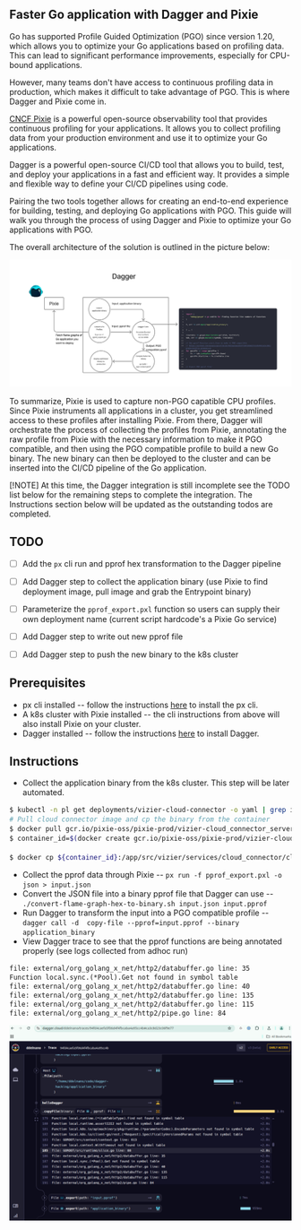 ## Faster Go application with Dagger and Pixie

Go has supported Profile Guided Optimization (PGO) since version 1.20, which allows you to optimize your Go applications based on profiling data. This can lead to significant performance improvements, especially for CPU-bound applications.

However, many teams don't have access to continuous profiling data in production, which makes it difficult to take advantage of PGO. This is where Dagger and Pixie come in.

[CNCF Pixie](https://px.dev/) is a powerful open-source observability tool that provides continuous profiling for your applications. It allows you to collect profiling data from your production environment and use it to optimize your Go applications.

Dagger is a powerful open-source CI/CD tool that allows you to build, test, and deploy your applications in a fast and efficient way. It provides a simple and flexible way to define your CI/CD pipelines using code.

Pairing the two tools together allows for creating an end-to-end experience for building, testing, and deploying Go applications with PGO. This guide will walk you through the process of using Dagger and Pixie to optimize your Go applications with PGO.

The overall architecture of the solution is outlined in the picture below:

![Architecture](./assets/architecture.png)

To summarize, Pixie is used to capture non-PGO capatible CPU profiles. Since Pixie instruments all applications in a cluster, you get streamlined access to these profiles after installing Pixie. From there, Dagger will orchestrate the process of collecting the profiles from Pixie, annotating the raw profile from Pixie with the necessary information to make it PGO compatible, and then using the PGO compatible profile to build a new Go binary. The new binary can then be deployed to the cluster and can be inserted into the CI/CD pipeline of the Go application.

[!NOTE]
At this time, the Dagger integration is still incomplete see the TODO list below for the remaining steps to complete the integration. The Instructions section below will be updated as the outstanding todos are completed.

## TODO
- [ ] Add the `px` cli run and pprof hex transformation to the Dagger pipeline
- [ ] Add Dagger step to collect the application binary (use Pixie to find deployment image, pull image and grab the Entrypoint binary)
- [ ] Parameterize the `pprof_export.pxl` function so users can supply their own deployment name (current script hardcode's a Pixie Go service)
- [ ] Add Dagger step to write out new pprof file
- [ ] Add Dagger step to push the new binary to the k8s cluster


## Prerequisites
- px cli installed -- follow the instructions [here](https://docs.px.dev/installing-pixie/install-schemes/cli/) to install the px cli.
- A k8s cluster with Pixie installed -- the cli instructions from above will also install Pixie on your cluster.
- Dagger installed -- follow the instructions [here](https://docs.dagger.io/install) to install Dagger.


## Instructions
- Collect the application binary from the k8s cluster. This step will be later automated.
```bash
$ kubectl -n pl get deployments/vizier-cloud-connector -o yaml | grep image:
# Pull cloud connector image and cp the binary from the container
$ docker pull gcr.io/pixie-oss/pixie-prod/vizier-cloud_connector_server_image:0.14.15
$ container_id=$(docker create gcr.io/pixie-oss/pixie-prod/vizier-cloud_connector_server_image:0.14.15)

$ docker cp ${container_id}:/app/src/vizier/services/cloud_connector/cloud_connector_server.runfiles/px/src/vizier/services/cloud_connector/cloud_connector_server_/cloud_connector_server ./application_binary
```
- Collect the pprof data through Pixie -- `px run -f pprof_export.pxl -o json > input.json`
- Convert the JSON file into a binary pprof file that Dagger can use -- `./convert-flame-graph-hex-to-binary.sh input.json input.pprof`
- Run Dagger to transform the input into a PGO compatible profile -- `dagger call -d  copy-file --pprof=input.pprof --binary  application_binary`
- View Dagger trace to see that the pprof functions are being annotated properly (see logs collected from adhoc run)

```
file: external/org_golang_x_net/http2/databuffer.go line: 35
Function local.sync.(*Pool).Get not found in symbol table
file: external/org_golang_x_net/http2/databuffer.go line: 40
file: external/org_golang_x_net/http2/databuffer.go line: 135
file: external/org_golang_x_net/http2/databuffer.go line: 115
file: external/org_golang_x_net/http2/pipe.go line: 84
```

![Dagger Cloud trace](./assets/trace.png)
